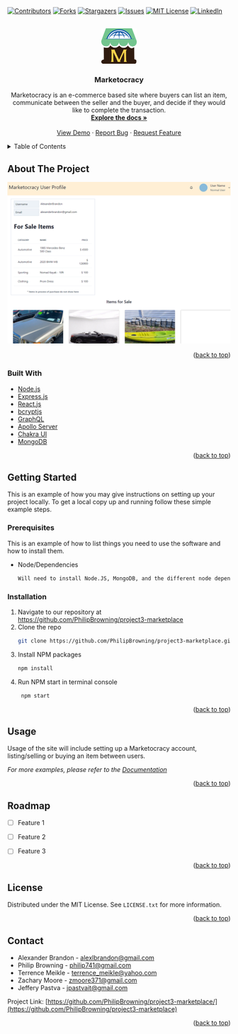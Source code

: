 <div id="top"></div>

[![Contributors][contributors-shield]][contributors-url]
[![Forks][forks-shield]][forks-url]
[![Stargazers][stars-shield]][stars-url]
[![Issues][issues-shield]][issues-url]
[![MIT License][license-shield]][license-url]
[![LinkedIn][linkedin-shield]][linkedin-url]



<!-- PROJECT LOGO -->
<br />
<div align="center">
  <a href="https://github.com/PhilipBrowning/project3-marketplace">
    <img src="images/logo.png" alt="Logo" width="80" height="80">
  </a>

<h3 align="center">Marketocracy</h3>

  <p align="center">
    Marketocracy is an e-commerce based site where buyers can list an item, communicate between the seller and the buyer, and decide if they would like to complete the transaction.
    <br />
    <a href="https://github.com/PhilipBrowning/project3-marketplace/"><strong>Explore the docs »</strong></a>
    <br />
    <br />
    <a href="https://github.com/PhilipBrowning/project3-marketplace/">View Demo</a>
    ·
    <a href="https://github.com/PhilipBrowning/project3-marketplace/issues">Report Bug</a>
    ·
    <a href="https://github.com/PhilipBrowning/project3-marketplace/issues">Request Feature</a>
  </p>
</div>



<!-- TABLE OF CONTENTS -->
<details>
  <summary>Table of Contents</summary>
  <ol>
    <li>
      <a href="#about-the-project">About The Project</a>
      <ul>
        <li><a href="#built-with">Built With</a></li>
      </ul>
    </li>
    <li>
      <a href="#getting-started">Getting Started</a>
      <ul>
        <li><a href="#prerequisites">Prerequisites</a></li>
        <li><a href="#installation">Installation</a></li>
      </ul>
    </li>
    <li><a href="#usage">Usage</a></li>
    <li><a href="#roadmap">Roadmap</a></li>
    <li><a href="#license">License</a></li>
    <li><a href="#contact">Contact</a></li>
  </ol>
</details>



<!-- ABOUT THE PROJECT -->
## About The Project

[![Product Name Screen Shot][product-screenshot]](https://marketplace-project3.herokuapp.com/)



<p align="right">(<a href="#top">back to top</a>)</p>



### Built With

* [Node.js](https://nodejs.org/en/)
* [Express.js](https://expressjs.com/)
* [React.js](https://reactjs.org/)
* [bcryptjs](https://www.npmjs.com/package/bcryptjs)
* [GraphQL](https://graphql.org/)
* [Apollo Server](https://www.apollographql.com/docs/)
* [Chakra UI](https://chakra-ui.com/)
* [MongoDB](https://www.mongodb.com/)


<p align="right">(<a href="#top">back to top</a>)</p>



<!-- GETTING STARTED -->
## Getting Started

This is an example of how you may give instructions on setting up your project locally.
To get a local copy up and running follow these simple example steps.

### Prerequisites

This is an example of how to list things you need to use the software and how to install them.
* Node/Dependencies
  ```sh
  Will need to install Node.JS, MongoDB, and the different node dependencies.
  ```

### Installation

1. Navigate to our repository at https://github.com/PhilipBrowning/project3-marketplace
2. Clone the repo
   ```sh
   git clone https://github.com/PhilipBrowning/project3-marketplace.git
   ```
3. Install NPM packages
   ```sh
   npm install
   ```
4. Run NPM start in terminal console
   ```sh
    npm start
   ```

<p align="right">(<a href="#top">back to top</a>)</p>



<!-- USAGE EXAMPLES -->
## Usage

Usage of the site will include setting up a Marketocracy account, listing/selling or buying an item between users.

_For more examples, please refer to the [Documentation](https://github.com/PhilipBrowning/project3-marketplace)_

<p align="right">(<a href="#top">back to top</a>)</p>



<!-- ROADMAP -->
## Roadmap

- [ ] Feature 1
- [ ] Feature 2
- [ ] Feature 3


<p align="right">(<a href="#top">back to top</a>)</p>


<!-- LICENSE -->
## License

Distributed under the MIT License. See `LICENSE.txt` for more information.

<p align="right">(<a href="#top">back to top</a>)</p>



<!-- CONTACT -->
## Contact

* Alexander Brandon - alexlbrandon@gmail.com
* Philip Browning - philip741@gmail.com
* Terrence Meikle  - terrence_meikle@yahoo.com
* Zachary Moore  - zmoore371@gmail.com
* Jeffery Pastva  - jpastvait@gmail.com

Project Link: [https://github.com/PhilipBrowning/project3-marketplace/](https://github.com/PhilipBrowning/project3-marketplace)

<p align="right">(<a href="#top">back to top</a>)</p>



<!-- MARKDOWN LINKS & IMAGES -->
<!-- https://www.markdownguide.org/basic-syntax/#reference-style-links -->
[contributors-shield]: https://img.shields.io/github/contributors/PhilipBrowning/project3-marketplace.svg?style=for-the-badge
[contributors-url]: https://github.com/PhilipBrowning/project3-marketplace/graphs/contributors
[forks-shield]: https://img.shields.io/github/forks/PhilipBrowning/project3-marketplace.svg?style=for-the-badge
[forks-url]: https://github.com/PhilipBrowning/project3-marketplace/network/members
[stars-shield]: https://img.shields.io/github/stars/PhilipBrowning/project3-marketplace.svg?style=for-the-badge
[stars-url]: https://github.com/PhilipBrowning/project3-marketplace/stargazers
[issues-shield]: https://img.shields.io/github/issues/PhilipBrowning/project3-marketplace.svg?style=for-the-badge
[issues-url]: https://github.com/PhilipBrowning/project3-marketplace/issues
[license-shield]: https://img.shields.io/github/license/PhilipBrowning/project3-marketplace.svg?style=for-the-badge
[license-url]: https://github.com/PhilipBrowning/project3-marketplace/blob/master/LICENSE.txt
[linkedin-shield]: https://img.shields.io/badge/-LinkedIn-black.svg?style=for-the-badge&logo=linkedin&colorB=555
[linkedin-url]: https://linkedin.com/in/linkedin_username
[product-screenshot]: images/screenshot.png
